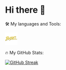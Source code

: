 <h1> Hi there 👋 </h1>


🛠️ My languages and Tools:


<div>
<img src="https://github.com/devicons/devicon/blob/master/icons/babel/babel-original.svg" alt="babel" width="40" height="40">
</div>

🔥 My GitHub Stats:

[![GitHub Streak](https://streak-stats.demolab.com?user=tomaszwresilo&theme=dark)](https://git.io/streak-stats)




<!--
**tomaszwresilo/tomaszwresilo** is a ✨ _special_ ✨ repository because its `README.md` (this file) appears on your GitHub profile.

Here are some ideas to get you started:

- 🔭 I’m currently working on ...
- 🌱 I’m currently learning ...
- 👯 I’m looking to collaborate on ...
- 🤔 I’m looking for help with ...
- 💬 Ask me about ...
- 📫 How to reach me: ...
- 😄 Pronouns: ...
- ⚡ Fun fact: ...
-->
